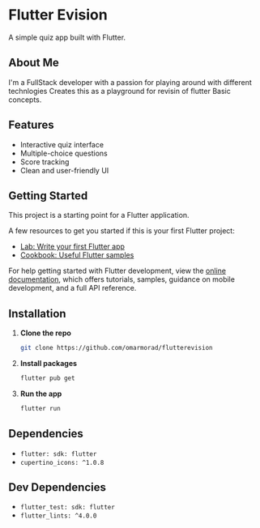 # Flutter Evision

A simple quiz app built with Flutter.

##  About Me
I'm a FullStack developer with a passion for playing around with different technlogies Creates this as a playground for revisin of flutter Basic concepts.

## Features

- Interactive quiz interface
- Multiple-choice questions
- Score tracking
- Clean and user-friendly UI

## Getting Started

This project is a starting point for a Flutter application.

A few resources to get you started if this is your first Flutter project:

- [Lab: Write your first Flutter app](https://docs.flutter.dev/get-started/codelab)
- [Cookbook: Useful Flutter samples](https://docs.flutter.dev/cookbook)

For help getting started with Flutter development, view the
[online documentation](https://docs.flutter.dev/), which offers tutorials,
samples, guidance on mobile development, and a full API reference.

## Installation

1. **Clone the repo**
   ```sh
   git clone https://github.com/omarmorad/flutterevision
   ```
2. **Install packages**
   ```sh
   flutter pub get
   ```
3. **Run the app**
   ```sh
   flutter run
   ```

## Dependencies

- `flutter: sdk: flutter`
- `cupertino_icons: ^1.0.8`

## Dev Dependencies

- `flutter_test: sdk: flutter`
- `flutter_lints: ^4.0.0`
